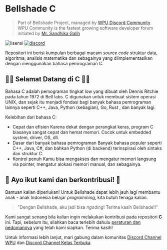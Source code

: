 # Bellshade C

> Part of Bellshade Project, managed by [WPU Discord Community](http://discord.gg/wpu) <br>
> WPU Community is the fastest growing software developer forum initiated by [Mr. Sandhika Galih](https://www.youtube.com/c/WebProgrammingUNPAS)

![lisensi](https://img.shields.io/github/license/bellshade/C?style=for-the-badge)
[![discord](https://img.shields.io/discord/722002048643497994?label=discord&style=for-the-badge)](http://discord.gg/S4rrXQ)

Repositori ini berisi kumpulan berbagai macam *source code* struktur data, algoritma, analisis matematika dan sebagainya yang diimplementasikan dengan menggunakan bahasa pemrograman C.

## 🎉🎉 Selamat Datang di C 🎉🎉

Bahasa C adalah pemograman tingkat low yang dibuat oleh Dennis Ritchie pada tahun 1972 di Bell labs. C digunakan untuk membuat sistem operasi UNIX, dan sejak itu menjadi fondasi bagi banyak bahasa pemrograman lainnya seperti C++, Java, Python (sebagian), Go, Rust , dan banyak lagi.

Kelebihan dari bahasa C:
- Cepat dan efisien
    Karena dekat dengan perangkat keras, program C biasanya sangat cepat dan hemat memori. Cocok untuk embedded system, driver, OS, dll.
- Dasar dari banyak bahasa pemrograman
    Banyak bahasa populer seperti C++, Java, C#, dan bahkan Python (di backend) terinspirasi oleh sintaks dan struktur C.
- Kontrol penuh
    Kamu bisa mengakses dan mengatur memori langsung via pointer, mengatur alokasi memori manual, dan sebagainya.

## 🤩 Ayo ikut kami dan berkontribusi! 🤩

Bantuan kalian diperlukan! Untuk Bellshade dapat lebih jauh lagi membantu anak - anak Indonesia belajar *programming*, kita butuh tenaga kalian.
> "Dengan Bellshade, aku jadi bisa *ngoding*! Terima kasih Bellshade!!"

Kami sangat senang bila kalian ingin melakukan kontribusi pada repositori **C** ini. Tapi, sebelum itu, silahkan baca terlebih dahulu [peraturan dan pedomannya](CONTRIBUTING.md) yang telah kami siapkan. Terima kasih! 

Untuk informasi lebih lanjut, mari gabung dalam komunitas [Discord Channel WPU](http://discord.gg/S4rrXQU) dan [Discord Channel Kelas Terbuka](https://discord.gg/QnRSMk2C)
